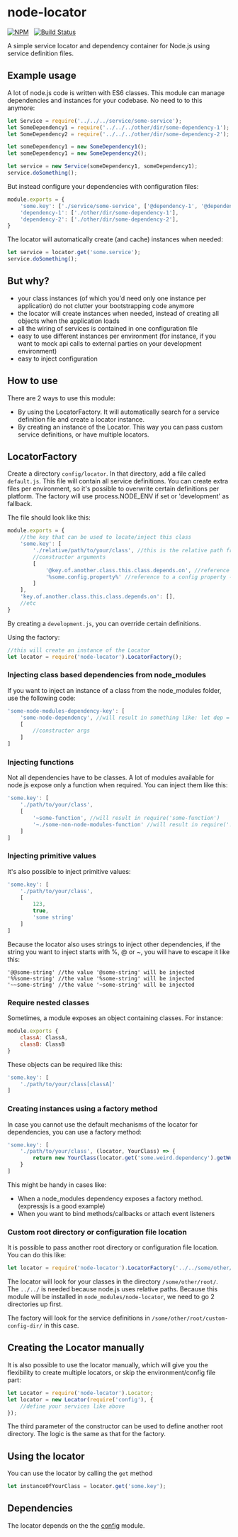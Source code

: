 # node-locator

[![NPM](https://nodei.co/npm/node-locator.svg?downloads=true&downloadRank=true)](https://nodei.co/npm/node-locator/)&nbsp;&nbsp;
[![Build Status](https://secure.travis-ci.org/roed/node-locator.svg?branch=master)](https://travis-ci.org/roed/node-locator)

A simple service locator and dependency container for Node.js using service definition files.

## Example usage
A lot of node.js code is written with ES6 classes. This module can manage dependencies and instances for your codebase.
No need to to this anymore:
```javascript
let Service = require('../../../service/some-service');
let SomeDependency1 = require('../../../other/dir/some-dependency-1');
let SomeDependency2 = require('../../../other/dir/some-dependency-2');

let someDependency1 = new SomeDependency1();
let someDependency1 = new SomeDependency2();

let service = new Service(someDependency1, someDependency1);
service.doSomething();
```

But instead configure your dependencies with configuration files:
```javascript
module.exports = {
    'some.key': ['./service/some-service', ['@dependency-1', '@dependency-2']],
    'dependency-1': ['./other/dir/some-dependency-1'],
    'dependency-2': ['./other/dir/some-dependency-2'],
}
```

The locator will automatically create (and cache) instances when needed:
```javascript
let service = locator.get('some.service');
service.doSomething();
```

## But why?
- your class instances (of which you'd need only one instance per application) do not clutter your bootstrapping code anymore
- the locator will create instances when needed, instead of creating all objects when the application loads
- all the wiring of services is contained in one configuration file
- easy to use different instances per environment (for instance, if you want to mock api calls to external parties on your development environment)
- easy to inject configuration

## How to use

There are 2 ways to use this module:
- By using the LocatorFactory. It will automatically search for a service definition file and create a locator instance.
- By creating an instance of the Locator. This way you can pass custom service definitions, or have multiple locators.

## LocatorFactory
Create a directory `config/locator`. In that directory, add a file called `default.js`. This file will contain all service definitions. You can create extra files per environment, so it's possible to overwrite certain definitions per platform. The factory will use process.NODE_ENV if set or 'development' as fallback.

The file should look like this:
```javascript
module.exports = {
    //the key that can be used to locate/inject this class
    'some.key': [
        './relative/path/to/your/class', //this is the relative path from the root of your application
        //constructor arguments
        [
            '@key.of.another.class.this.class.depends.on', //reference to another class
            '%some.config.property%' //reference to a config property -> will inject config.get('some.config.property')
        ]
    ],
    'key.of.another.class.this.class.depends.on': [],
    //etc
}
```
By creating a `development.js`, you can override certain definitions.

Using the factory:
```javascript
//this will create an instance of the Locator
let locator = require('node-locator').LocatorFactory();
```

### Injecting class based dependencies from node_modules
If you want to inject an instance of a class from the node_modules folder, use the following code:
```javascript
'some-node-modules-dependency-key': [
    'some-node-dependency', //will result in something like: let dep = require('some-node-dependency'); new dep(//constructor args);
    [
        //constructor args
    ]
]
```

### Injecting functions
Not all dependencies have to be classes. A lot of modules available for node.js expose only a function when required. You can inject them like this:
```javascript
'some.key': [
    './path/to/your/class',
    [
        '~some-function', //will result in require('some-function')
        '~./some-non-node-modules-function' //will result in require('./path/to/your/some-non-node-modules-function')
    ]
]
```

### Injecting primitive values
It's also possible to inject primitive values:
```javascript
'some.key': [
    './path/to/your/class',
    [
        123,
        true,
        'some string'
    ]
]
```
Because the locator also uses strings to inject other dependencies, if the string you want to inject starts with %, @ or ~, you will have to escape it like this:
```
'@@some-string' //the value '@some-string' will be injected
'%%some-string' //the value '%some-string' will be injected
'~~some-string' //the value '~some-string' will be injected
```

### Require nested classes
Sometimes, a module exposes an object containing classes. For instance:
```javascript
module.exports {
    classA: ClassA,
    classB: ClassB
}
```

These objects can be required like this:
```javascript
'some.key': [
    './path/to/your/class[classA]'
]
```

### Creating instances using a factory method
In case you cannot use the default mechanisms of the locator for dependencies, you can use a factory method:
```javascript
'some.key': [
    './path/to/your/class', (locator, YourClass) => {
        return new YourClass(locator.get('some.weird.dependency').getWeirdDependency());
    }
]
```
This might be handy in cases like:
- When a node_modules dependency exposes a factory method. (expressjs is a good example)
- When you want to bind methods/callbacks or attach event listeners

### Custom root directory or configuration file location
It is possible to pass another root directory or configuration file location. You can do this like:
```javascript
let locator = require('node-locator').LocatorFactory('../../some/other/root/', 'custom-config-dir/');
```
The locator will look for your classes in the directory `/some/other/root/`. The `../../` is needed because node.js uses relative paths. Because this module will be installed in `node_modules/node-locator`, we need to go 2 directories up first.

The factory will look for the service definitions in `/some/other/root/custom-config-dir/` in this case.

## Creating the Locator manually
It is also possible to use the locator manually, which will give you the flexibility to create multiple locators, or skip the environment/config file part:
```javascript
let Locator = require('node-locator').Locator;
let locator = new Locator(require('config'), {
    //define your services like above
});
```
The third parameter of the constructor can be used to define another root directory. The logic is the same as that for the factory.

## Using the locator
You can use the locator by calling the `get` method
```javascript
let instanceOfYourClass = locator.get('some.key');
```

## Dependencies

The locator depends on the the [config](https://www.npmjs.com/package/config) module.
